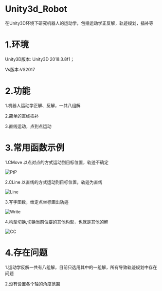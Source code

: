 # Unity3d_Robot
在Unity3D环境下研究机器人的运动学，包括运动学正反解，轨迹规划，插补等

# 1.环境

Unity3D版本: Unity3D 2018.3.8f1；

Vs版本:VS2017

# 2.功能

1.机器人运动学正解、反解，一共八组解

2.简单的直线插补

3.直线运动，点到点运动

# 3.常用函数示例

1.CMove 以点对点的方式运动到目标位置，轨迹不确定

![PtP](/png/PtP.gif)

2.CLine 以直线的方式运动到目标位置，轨迹为直线

![Line](/png/Line.gif)

3.写字函数，给定点坐标画出轨迹

![Write](/png/Write.gif)

4.构型切换,切换当前位姿的其他构型，也就是其他的解

![CC](/png/ChoosePose.gif)

# 4.存在问题

1.运动学反解一共有八组解，目前只选用其中的一组解，所有导致轨迹规划中存在问题

2.没有设置各个轴的角度范围



